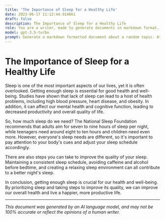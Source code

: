 ```yaml
---
title: 'The Importance of Sleep for a Healthy Life'
date: 2023-06-17 11:12:44.914661
draft: false
description: The Importance of Sleep for a Healthy Life
role: You are a writer, made to generate documents in markdown format. It is very important that all of the documents you generate are in valid markdown format.
model: gpt-3.5-turbo
prompt: Generate a markdown formatted document about a random topic. At the bottom, include a disclaimer explaining that the document was generated by you. The first line of the document should be the title. Make sure that the entire document is in proper markdown format, using a mix of various tags to make the document visually appealing.
---
```


# The Importance of Sleep for a Healthy Life

Sleep is one of the most important aspects of our lives, yet it is often overlooked. Getting enough sleep is essential for good health and well-being. Studies have shown that lack of sleep can lead to a host of health problems, including high blood pressure, heart disease, and obesity. In addition, it can affect our mental health and cognitive function, leading to decreased productivity and overall quality of life.

So, how much sleep do we need? The National Sleep Foundation recommends that adults aim for seven to nine hours of sleep per night, while teenagers need around eight to ten hours and children need even more. However, everyone's sleep needs are different, so it's important to pay attention to your body's cues and adjust your sleep schedule accordingly.

There are also steps you can take to improve the quality of your sleep. Maintaining a consistent sleep schedule, avoiding caffeine and alcohol before bedtime, and creating a relaxing sleep environment can all contribute to a better night's sleep.

In conclusion, getting enough sleep is crucial for our health and well-being. By prioritizing sleep and taking steps to improve its quality, we can improve our overall health and live a happier, more productive life.

---

*This document was generated by an AI language model, and may not be 100% accurate or reflect the opinions of a human writer.*